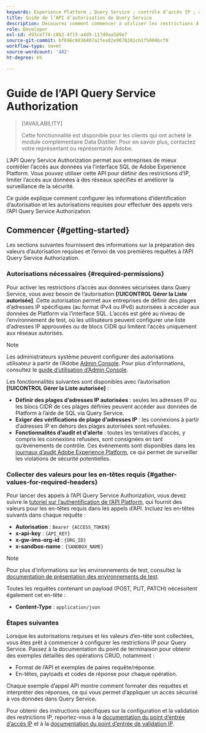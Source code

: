 ```yaml
---
keywords: Experience Platform ; Query Service ; contrôle d’accès IP ; autorisation ; API ; prise en main
title: Guide de l’API d’autorisation de Query Service
description: Découvrez comment commencer à utiliser les restrictions d’autorisation et de plage d’adresses IP pour un accès sécurisé aux données dans Adobe Experience Platform Query Service.
role: Developer
exl-id: d93ce774-c8b2-4f15-a4d9-117d9aa5d9e7
source-git-commit: bf696c8836407a2fea82e9078201cb1f5004bcf8
workflow-type: tm+mt
source-wordcount: '482'
ht-degree: 6%

---
```


# Guide de l’API Query Service Authorization

>[!AVAILABILITY]
>
>Cette fonctionnalité est disponible pour les clients qui ont acheté le module complémentaire Data Distiller. Pour en savoir plus, contactez votre représentant ou représentante Adobe.

L’API Query Service Authorization permet aux entreprises de mieux contrôler l’accès aux données via l’interface SQL de Adobe Experience Platform. Vous pouvez utiliser cette API pour définir des restrictions d’IP, limiter l’accès aux données à des réseaux spécifiés et améliorer la surveillance de la sécurité.

Ce guide explique comment configurer les informations d’identification d’autorisation et les autorisations requises pour effectuer des appels vers l’API Query Service Authorization.

## Commencer {#getting-started}

Les sections suivantes fournissent des informations sur la préparation des valeurs d’autorisation requises et l’envoi de vos premières requêtes à l’API Query Service Authorization.

### Autorisations nécessaires {#required-permissions}

Pour activer les restrictions d’accès aux données sécurisées dans Query Service, vous avez besoin de l’autorisation **[!UICONTROL Gérer la Liste autorisée]**. Cette autorisation permet aux entreprises de définir des plages d’adresses IP spécifiques (au format IPv4 ou IPv6) autorisées à accéder aux données de Platform via l’interface SQL. L’accès est géré au niveau de l’environnement de test, où les utilisateurs peuvent configurer une liste d’adresses IP approuvées ou de blocs CIDR qui limitent l’accès uniquement aux réseaux autorisés.

>[!NOTE]
>
>Les administrateurs système peuvent configurer des autorisations utilisateur à partir de l’Adobe [Admin Console](https://adminconsole.adobe.com/). Pour plus d’informations, consultez le [guide d’utilisation d’Admin Console](https://helpx.adobe.com/fr/enterprise/using/admin-console.html).

Les fonctionnalités suivantes sont disponibles avec l’autorisation **[!UICONTROL Gérer la Liste autorisée]** :

- **Définir des plages d’adresses IP autorisées** : seules les adresses IP ou les blocs CIDR de ces plages définies peuvent accéder aux données de Platform à l’aide de SQL via Query Service.
- **Exiger des vérifications de plage d’adresses IP** : les connexions à partir d’adresses IP en dehors des plages autorisées sont refusées.
- **Fonctionnalités d’audit et d’alerte** : toutes les tentatives d’accès, y compris les connexions refusées, sont consignées en tant qu’événements de contrôle. Ces événements sont disponibles dans les [journaux d’audit Adobe Experience Platform](../../landing/governance-privacy-security/audit-logs/overview.md), ce qui permet de surveiller les violations de sécurité potentielles.

### Collecter des valeurs pour les en-têtes requis {#gather-values-for-required-headers}

Pour lancer des appels à l’API Query Service Authorization, vous devez suivre le [tutoriel sur l’authentification de l’API Platform](../../landing/api-authentication.md), qui fournit des valeurs pour les en-têtes requis dans les appels d’API. Incluez les en-têtes suivants dans chaque requête :

- **Autorisation** : `Bearer {ACCESS_TOKEN}`
- **x-api-key** : `{API_KEY}`
- **x-gw-ims-org-id** : `{ORG_ID}`
- **x-sandbox-name** : `{SANDBOX_NAME}`

>[!NOTE]
>
> Pour plus d’informations sur les environnements de test, consultez la [documentation de présentation des environnements de test](../../sandboxes/home.md).

Toutes les requêtes contenant un payload (POST, PUT, PATCH) nécessitent également cet en-tête :

- **Content-Type** : `application/json`

### Étapes suivantes

Lorsque les autorisations requises et les valeurs d’en-tête sont collectées, vous êtes prêt à commencer à configurer les restrictions IP pour Query Service. Passez à la documentation du point de terminaison pour obtenir des exemples détaillés des opérations CRUD, notamment :

- Format de l’API et exemples de paires requête/réponse.
- En-têtes, payloads et codes de réponse pour chaque opération.

Chaque exemple d’appel API montre comment formater des requêtes et interpréter des réponses, ce qui vous permet d’appliquer un accès sécurisé à vos données dans Query Service.

Pour obtenir des instructions spécifiques sur la configuration et la validation des restrictions IP, reportez-vous à la [documentation du point d’entrée d’accès IP](./ip-access.md) et à la [ documentation du point d’entrée de validation IP](./validate.md).

